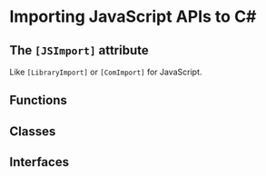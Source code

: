 # Importing JavaScript APIs to C#

## The `[JSImport]` attribute

Like `[LibraryImport]` or `[ComImport]` for JavaScript.

## Functions

## Classes

## Interfaces


